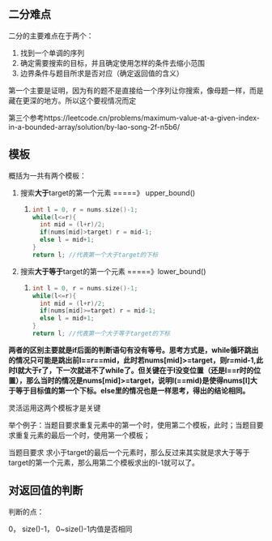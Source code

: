 ## 二分难点

二分的主要难点在于两个：

1. 找到一个单调的序列
2. 确定需要搜索的目标，并且确定使用怎样的条件去缩小范围
3. 边界条件与题目所求是否对应（确定返回值的含义）

第一个主要是证明，因为有的题不是直接给一个序列让你搜索，像母题一样，而是藏在更深的地方。所以这个要视情况而定



第三个参考https://leetcode.cn/problems/maximum-value-at-a-given-index-in-a-bounded-array/solution/by-lao-song-2f-n5b6/

## 模板

概括为一共有两个模板：

1. 搜索**大于**target的第一个元素 =====》 upper_bound()

   1. ```c++
      int l = 0, r = nums.size()-1;
      while(l<=r){
      	int mid = (l+r)/2;
      	if(nums[mid]>target) r = mid-1;
      	else l = mid+1;
      }
      return l; //代表第一个大于target的下标
      ```

2. 搜索**大于等于**target的第一个元素 =====》lower_bound()

   1. ```c++
      int l = 0, r = nums.size()-1;
      while(l<=r){
      	int mid = (l+r)/2;
      	if(nums[mid]>=target) r = mid-1;
      	else l = mid+1;
      }
      return l; //代表第一个大于等于target的下标
      ```


**两者的区别主要就是if后面的判断语句有没有等号。思考方式是，while循环跳出的情况只可能是跳出前l==r==mid，此时若nums[mid]>=target，则r=mid-1,此时l就大于r了，下一次就进不了while了。但关键在于l没变位置（还是l==r时的位置），那么当时的情况是nums[mid]>=target，说明l(==mid)是使得nums[l]大于等于目标值的第一个下标。else里的情况也是一样思考，得出的结论相同。**

灵活运用这两个模板才是关键

举个例子：当题目要求重复元素中的第一个时，使用第二个模板，此时；当题目要求重复元素的最后一个时，使用第一个模板；

当题目要求 求小于target的最后一个元素时，那么反过来其实就是求大于等于target的第一个元素，那么用第二个模板求出的l-1就可以了。

## 对返回值的判断

判断的点：

0， size()-1， 0~size()-1内值是否相同 